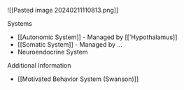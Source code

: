 ![[Pasted image 20240211110813.png]]

Systems
- [[Autonomic System]] - Managed by [['Hypothalamus]]
- [[Somatic System]] - Managed by ...
- Neuroendocrine System

Additional Information
- [[Motivated Behavior System (Swanson)]]